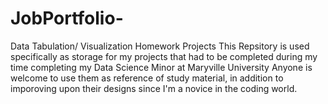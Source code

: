 # JobPortfolio-
Data Tabulation/ Visualization Homework Projects 
This Repsitory is used specifically as storage for my projects that had to be completed during my time completing my Data Science Minor at Maryville University
Anyone is welcome to use them as reference of study material, in addition to imporoving upon their designs since I'm a novice in the coding world. 
